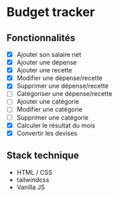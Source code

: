 # Budget tracker

## Fonctionnalités

- [x] Ajouter son salaire net
- [x] Ajouter une dépense
- [x] Ajouter une recette
- [x] Modifier une dépense/recette
- [x] Supprimer une dépense/recette
- [ ] Catégoriser une dépense/recette
- [ ] Ajouter une catégorie
- [ ] Modifier une catégorie
- [ ] Supprimer une catégorie
- [x] Calculer le résultat du mois
- [x] Convertir les devises

## Stack technique

- HTML / CSS
- tailwindcss
- Vanilla JS
